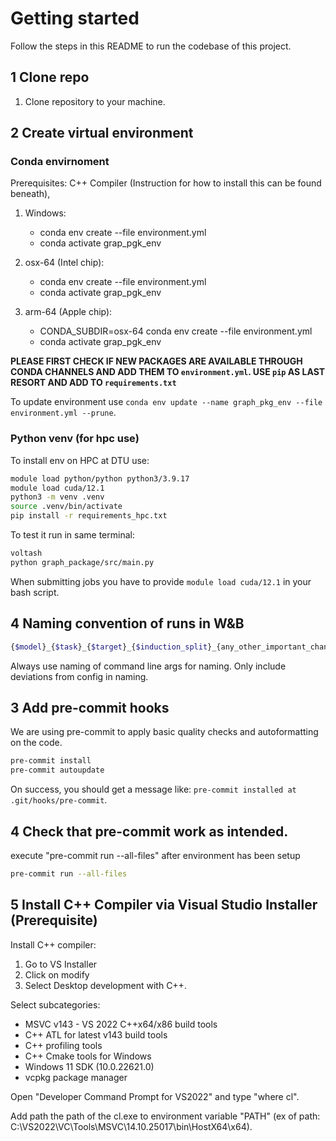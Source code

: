 Getting started
============
Follow the steps in this README to run the codebase of this project.

1 Clone repo 
----------------
1) Clone repository to your machine.


2 Create virtual environment
---------------- 

### Conda envirnoment

Prerequisites: C++ Compiler (Instruction for how to install this can be found beneath), 

1) Windows:
    * conda env create --file environment.yml  
    * conda activate grap_pgk_env

2) osx-64 (Intel chip):
    * conda env create --file environment.yml  
    * conda activate grap_pgk_env

3) arm-64 (Apple chip):
    * CONDA_SUBDIR=osx-64 conda env create --file environment.yml 
    * conda activate grap_pgk_env


**PLEASE FIRST CHECK IF NEW PACKAGES ARE AVAILABLE THROUGH CONDA CHANNELS AND ADD THEM TO ```environment.yml```. USE ```pip``` AS LAST RESORT AND ADD TO ```requirements.txt```**

To update environment use ```conda env update --name graph_pkg_env --file environment.yml --prune```.  

### Python venv (for hpc use)
To install env on HPC at DTU use: 
```bash
module load python/python python3/3.9.17 
module load cuda/12.1
python3 -m venv .venv
source .venv/bin/activate
pip install -r requirements_hpc.txt
```
To test it run in same terminal:

```bash
voltash
python graph_package/src/main.py
```
When submitting jobs you have to provide ```module load cuda/12.1``` in your bash script. 

4 Naming convention of runs in W&B
----------------
```bash
{$model}_{$task}_{$target}_{$induction_split}_{any_other_important_change_from_config_you_want}
```

Always use naming of command line args for naming.
Only include deviations from config in naming. 

3 Add pre-commit hooks
----------------
We are using pre-commit to apply basic quality checks and autoformatting on the code.
   
```bash
pre-commit install
pre-commit autoupdate
 ```

On success, you should get a message like: ``pre-commit installed at .git/hooks/pre-commit``.

4 Check that pre-commit work as intended. 
-----------------------------
execute "pre-commit run --all-files" after environment has been setup
```bash
pre-commit run --all-files
 ```


5 Install C++ Compiler via Visual Studio Installer (Prerequisite)
--------------------
Install C++ compiler:
1. Go to VS Installer
2. Click on modify
3. Select Desktop development with C++.

Select subcategories:
* MSVC v143 - VS 2022 C++x64/x86 build tools
* C++ ATL for latest v143 build tools
* C++ profiling tools
* C++ Cmake tools for Windows
* Windows 11 SDK (10.0.22621.0)
* vcpkg package manager

Open "Developer Command Prompt for VS2022" and type "where cl".

Add path the path of the cl.exe to environment variable "PATH"
(ex of path: C:\VS2022\VC\Tools\MSVC\14.10.25017\bin\HostX64\x64).